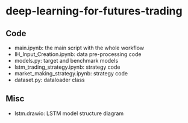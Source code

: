 # deep-learning-for-futures-trading

## Code
* main.ipynb: the main script with the whole workflow
* IH_Input_Creation.ipynb: data pre-processing code
* models.py: target and benchmark models
* lstm_trading_strategy.ipynb: strategy code
* market_making_strategy.ipynb: strategy code
* dataset.py: dataloader class

## Misc
* lstm.drawio: LSTM model structure diagram
